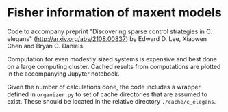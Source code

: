 # Fisher information of maxent models
Code to accompany preprint "Discovering sparse control strategies in C. elegans" 
(<http://arxiv.org/abs/2108.00837>) by Edward D. Lee, Xiaowen Chen and Bryan C. Daniels.

Computation for even modestly sized systems is expensive and best done on a large
computing cluster. Cached results from computations are plotted in the accompanying
Jupyter notebook.

Given the number of calculations done, the code includes a wrapper defined in
`organizer.py` to set of cache directories that are assumed to exist. These should be
located in the relative directory `./cache/c_elegans`.
